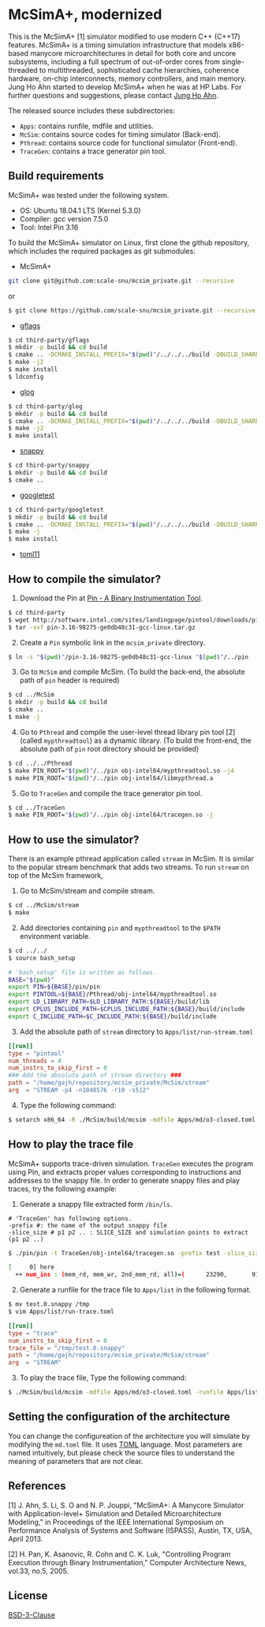 # McSimA+, modernized

This is the McSimA+ [1] simulator modified to use modern C++ (C++17) features.
McSimA+ is a timing simulation infrastructure that models x86-based manycore 
microarchitectures in detail for both core and uncore subsystems, including 
a full spectrum of out-of-order cores from single-threaded to multithreaded,
sophisticated cache hierarchies, coherence hardware, on-chip interconnects,
memory controllers, and main memory.  Jung Ho Ahn started to develop McSimA+ 
when he was at HP Labs.  For further questions and suggestions, please contact
[Jung Ho Ahn](mailto:geniajh@gmail.com).

The released source includes these subdirectories:

+ `Apps`: contains runfile, mdfile and utilities.
+ `McSim`: contains source codes for timing simulator (Back-end).
+ `Pthread`: contains source code for functional simulator (Front-end).
+ `TraceGen`: contains a trace generator pin tool.

## Build requirements

McSimA+ was tested under the following system.

+ OS: Ubuntu 18.04.1 LTS (Kernel 5.3.0)
+ Compiler: gcc version 7.5.0
+ Tool: Intel Pin 3.16

To build the McSimA+ simulator on Linux, first clone the github repository,
which includes the required packages as git submodules:

+ McSimA+
```bash
git clone git@github.com:scale-snu/mcsim_private.git --recursive
```
or
```bash
$ git clone https://github.com/scale-snu/mcsim_private.git --recursive
```

+ [gflags][gflags]
```bash
$ cd third-party/gflags
$ mkdir -p build && cd build
$ cmake .. -DCMAKE_INSTALL_PREFIX="$(pwd)"/../../../build -DBUILD_SHARED_LIBS=ON
$ make -j2
$ make install
$ ldconfig
```
[gflags]: https://gflags.github.io/gflags/

+ [glog][glog]
```bash
$ cd third-party/glog
$ mkdir -p build && cd build
$ cmake .. -DCMAKE_INSTALL_PREFIX="$(pwd)"/../../../build -DBUILD_SHARED_LIBS=ON -Dgflags_DIR="$(pwd)"/../../../build
$ make -j2
$ make install
```
[glog]: https://github.com/google/glog/

+ [snappy][snappy]
```bash
$ cd third-party/snappy
$ mkdir -p build && cd build
$ cmake ..
```
[snappy]: https://github.com/google/snappy/


+ [googletest][googletest]
```bash
$ cd third-party/googletest
$ mkdir -p build && cd build
$ cmake .. -DCMAKE_INSTALL_PREFIX="$(pwd)"/../../../build -DBUILD_SHARED_LIBS=ON
$ make -j
$ make install
```
[googletest]: https://github.com/google/googletest.git

+ [toml11][toml11]

[toml11]: https://github.com/ToruNiina/toml11

## How to compile the simulator?

1. Download the Pin at [Pin - A Binary Instrumentation Tool](https://software.intel.com/en-us/articles/pin-a-binary-instrumentation-tool-downloads).
```bash
$ cd third-party
$ wget http://software.intel.com/sites/landingpage/pintool/downloads/pin-3.16-98275-ge0db48c31-gcc-linux.tar.gz
$ tar -xvf pin-3.16-98275-ge0db48c31-gcc-linux.tar.gz
```

2. Create a `Pin` symbolic link in the `mcsim_private` directory.
```bash
$ ln -s "$(pwd)"/pin-3.16-98275-ge0db48c31-gcc-linux "$(pwd)"/../pin
```

3. Go to `McSim` and compile McSim. (To build the back-end, the 
  absolute path of `pin` header is required)
```bash
$ cd ../McSim
$ mkdir -p build && cd build
$ cmake ..
$ make -j
```

4. Go to `Pthread` and compile the user-level thread library pin 
  tool [2] (called `mypthreadtool`) as a dynamic library. (To build the front-end, 
  the absolute path of `pin` root directory should be provided)
```bash
$ cd ../../Pthread
$ make PIN_ROOT="$(pwd)"/../pin obj-intel64/mypthreadtool.so -j4
$ make PIN_ROOT="$(pwd)"/../pin obj-intel64/libmypthread.a
```

5. Go to `TraceGen` and compile the trace generator pin tool.
```bash
$ cd ../TraceGen
$ make PIN_ROOT="$(pwd)"/../pin obj-intel64/tracegen.so -j
```


## How to use the simulator?

There is an example pthread application called `stream` in McSim.  It
is similar to the popular stream benchmark that adds two streams.  To 
run `stream` on top of the McSim framework,

1. Go to McSim/stream and compile stream.
```bash
$ cd ../McSim/stream
$ make
```

2. Add directories containing `pin` and `mypthreadtool` to the
   `$PATH` environment variable.
```bash
$ cd ../../
$ source bash_setup
```

```bash
# 'bash_setup' file is written as follows.
BASE="$(pwd)"
export PIN=${BASE}/pin/pin
export PINTOOL=${BASE}/Pthread/obj-intel64/mypthreadtool.so
export LD_LIBRARY_PATH=$LD_LIBRARY_PATH:${BASE}/build/lib
export CPLUS_INCLUDE_PATH=$CPLUS_INCLUDE_PATH:${BASE}/build/include
export C_INCLUDE_PATH=$C_INCLUDE_PATH:${BASE}/build/include
```

3. Add the absolute path of `stream` directory to `Apps/list/run-stream.toml`
```toml
[[run]]
type = "pintool"
num_threads = 4
num_instrs_to_skip_first = 0
### Add the absolute path of stream directory ###
path = "/home/gajh/repository/mcsim_private/McSim/stream"
arg  = "STREAM -p4 -n1048576 -r10 -s512"
```

4. Type the following command:
```bash
$ setarch x86_64 -R ./McSim/build/mcsim -mdfile Apps/md/o3-closed.toml -runfile Apps/list/run-stream.toml -logtostderr=true
```


## How to play the trace file

McSimA+ supports trace-driven simulation. `TraceGen` executes the
program using Pin, and extracts proper values corresponding to
instructions and addresses to the snappy file. In order to generate
snappy files and play traces, try the following example:

1. Generate a snappy file extracted form `/bin/ls`.
```
# 'TraceGen' has following options.
-prefix #: the name of the output snappy file
-slice_size # p1 p2 .. : SLICE_SIZE and simulation points to extract (p1 p2 ..)
```

```bash
$ ./pin/pin -t TraceGen/obj-intel64/tracegen.so -prefix test -slice_size 100000 0 -- /bin/ls /

[     0] here
  ++ num_ins : (mem_rd, mem_wr, 2nd_mem_rd, all)=(      23290,       9140,        0,     100000)
```

2. Generate a runfile for the trace file to `Apps/list` in the following format.
```bash
$ mv test.0.snappy /tmp
$ vim Apps/list/run-trace.toml
```

```toml
[[run]]
type = "trace"
num_instrs_to_skip_first = 0
trace_file = "/tmp/test.0.snappy"
path = "/home/gajh/repository/mcsim_private/McSim/stream"
arg  = "STREAM"
```

3. To play the trace file, Type the following command:
```bash
$ ./McSim/build/mcsim -mdfile Apps/md/o3-closed.toml -runfile Apps/list/run-trace.toml
```


## Setting the configuration of the architecture

You can change the configureation of the architecture you will 
simulate by modifying the `md.toml` file.  It uses [TOML](https://toml.io/en/) language.
Most parameters are named intuitively, but please check the source files to understand
the meaning of parameters that are not clear.


## References

[1] J. Ahn, S. Li, S. O and N. P. Jouppi, "McSimA+: A Manycore Simulator
    with Application-level+ Simulation and Detailed Microarchitecture
    Modeling," in Proceedings of the IEEE International Symposium on
    Performance Analysis of Systems and Software (ISPASS), Austin, TX,
    USA, April 2013.

[2] H. Pan, K. Asanovic, R. Cohn and C. K. Luk, "Controlling Program
    Execution through Binary Instrumentation," Computer Architecture
    News, vol.33, no.5, 2005.

## License

[BSD-3-Clause](LICENSE)

